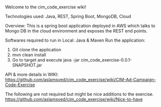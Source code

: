 
Welcome to the cim_code_exercise wiki!

Technologies used: Java, REST, Spring Boot, MongoDB, Cloud

Overview: This is a spring boot application deployed in AWS which talks to Mongo DB in the cloud environment and exposes the REST end points.

Softwares required to run in Local: Java & Maven
Run the application:
1) Git clone the application
2) mvn clean install
3) Go to target and execute java -jar cim_code_exercise-0.0.1-SNAPSHOT.jar

API & more details in WIKI:
https://github.com/aslamsyed/cim_code_exercise/wiki/CIM-Ad-Campaign-Code-Exercise


The following are not required but might be nice additions to the exercise.
https://github.com/aslamsyed/cim_code_exercise/wiki/Nice-to-have

